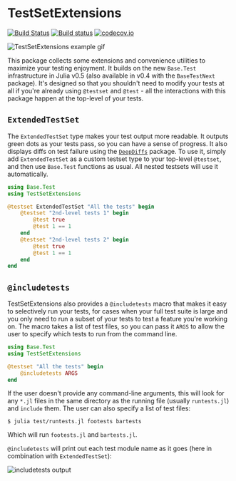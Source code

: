 # TestSetExtensions

[![Build Status](https://travis-ci.org/ssfrr/TestSetExtensions.jl.svg?branch=master)](https://travis-ci.org/ssfrr/TestSetExtensions.jl)
[![Build status](https://ci.appveyor.com/api/projects/status/79m2ru7o3upt86ds/branch/master?svg=true)](https://ci.appveyor.com/project/ssfrr/testsetextensions-jl/branch/master)
[![codecov.io](http://codecov.io/github/ssfrr/TestSetExtensions.jl/coverage.svg?branch=master)](http://codecov.io/github/ssfrr/TestSetExtensions.jl?branch=master)

![TestSetExtensions example gif](http://ssfrr.github.io/TestSetExtensions.jl/ExtendedTestSet.gif)

This package collects some extensions and convenience utilities to maximize your testing enjoyment. It builds on the new `Base.Test` infrastructure in Julia v0.5 (also available in v0.4 with the `BaseTestNext` package). It's designed so that you shouldn't need to modify your tests at all if you're already using `@testset` and `@test` - all the interactions with this package happen at the top-level of your tests.

## `ExtendedTestSet`

The `ExtendedTestSet` type makes your test output more readable. It outputs green dots as your tests pass, so you can have a sense of progress. It also displays diffs on test failure using the [`DeepDiffs`](https://github.com/ssfrr/DeepDiffs.jl) package. To use it, simply add `ExtendedTestSet` as a custom testset type to your top-level `@testset`, and then use `Base.Test` functions as usual. All nested testsets will use it automatically.

```julia
using Base.Test
using TestSetExtensions

@testset ExtendedTestSet "All the tests" begin
    @testset "2nd-level tests 1" begin
        @test true
        @test 1 == 1
    end
    @testset "2nd-level tests 2" begin
        @test true
        @test 1 == 1
    end
end
```

## `@includetests`
TestSetExtensions also provides a `@includetests` macro that makes it easy to selectively run your tests, for cases when your full test suite is large and you only need to run a subset of your tests to test a feature you're working on. The macro takes a list of test files, so you can pass it `ARGS` to allow the user to specify which tests to run from the command line.

```julia
using Base.Test
using TestSetExtensions

@testset "All the tests" begin
    @includetests ARGS
end
```

If the user doesn't provide any command-line arguments, this will look for any `*.jl` files in the same directory as the running file (usually `runtests.jl`) and `include` them. The user can also specify a list of test files:

```
$ julia test/runtests.jl footests bartests
```

Which will run `footests.jl` and `bartests.jl`.

`@includetests` will print out each test module name as it goes (here in combination with `ExtendedTestSet`):

![includetests output](http://ssfrr.github.io/TestSetExtensions.jl/includetests.png)
